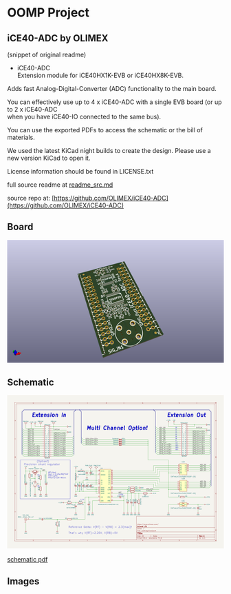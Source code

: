# OOMP Project  
## iCE40-ADC  by OLIMEX  
  
(snippet of original readme)  
  
- iCE40-ADC  
Extension module for iCE40HX1K-EVB or iCE40HX8K-EVB.  
  
Adds fast Analog-Digital-Converter (ADC) functionality to the main board.  
  
You can effectively use up to 4 x iCE40-ADC with a single EVB board (or up to 2 x iCE40-ADC   
when you have iCE40-IO connected to the same bus).  
  
You can use the exported PDFs to access the schematic or the bill of materials.   
  
We used the latest KiCad night builds to create the design. Please use a new version KiCad to open it.   
  
License information should be found in LICENSE.txt  
  
  full source readme at [readme_src.md](readme_src.md)  
  
source repo at: [https://github.com/OLIMEX/iCE40-ADC](https://github.com/OLIMEX/iCE40-ADC)  
## Board  
  
[![working_3d.png](working_3d_600.png)](working_3d.png)  
## Schematic  
  
[![working_schematic.png](working_schematic_600.png)](working_schematic.png)  
  
[schematic pdf](working_schematic.pdf)  
## Images  
